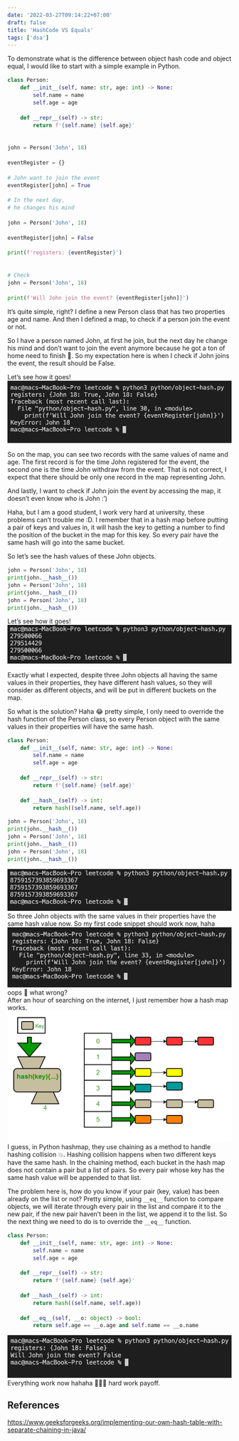 ```yaml
---
date: '2022-03-27T09:14:22+07:00'
draft: false
title: 'HashCode VS Equals'
tags: ['dsa']
---
```

To demonstrate what is the difference between object hash code and object equal, I would like to start with a simple example in Python.
```python
class Person:
    def __init__(self, name: str, age: int) -> None:
        self.name = name
        self.age = age

    def __repr__(self) -> str:
        return f'{self.name} {self.age}'
            
    
john = Person('John', 18)

eventRegister = {}

# John want to join the event
eventRegister[john] = True

# In the next day,
# he changes his mind

john = Person('John', 18)

eventRegister[john] = False

print(f'registers: {eventRegister}')


# Check
john = Person('John', 18)

print(f'Will John join the event? {eventRegister[john]}')
```
It’s quite simple, right? I define a new Person class that has two properties age and name. And then I defined a map, to check if a person join the event or not.

So I have a person named John, at first he join, but the next day he change his mind and don’t want to join the event anymore because he got a ton of home need to finish 🤕. So my expectation here is when I check if John joins the event, the result should be False.

Let’s see how it goes!
![image](image.png#center "kinda weird 🤔")

So on the map, you can see two records with the same values of name and age. The first record is for the time John registered for the event, the second one is the time John withdraw from the event. That is not correct, I expect that there should be only one record in the map representing John.

And lastly, I want to check if John join the event by accessing the map, it doesn’t even know who is John :’)

Haha, but I am a good student, I work very hard at university, these problems can’t trouble me :D. I remember that in a hash map before putting a pair of keys and values in, it will hash the key to getting a number to find the position of the bucket in the map for this key. So every pair have the same hash will go into the same bucket.

So let’s see the hash values of these John objects.

```python
john = Person('John', 18)
print(john.__hash__())
john = Person('John', 18)
print(john.__hash__())
john = Person('John', 18)
print(john.__hash__())
```
Let’s see how it goes!
![image1](image1.png#center)

Exactly what I expected, despite three John objects all having the same values in their properties, they have different hash values, so they will consider as different objects, and will be put in different buckets on the map.

So what is the solution? Haha 😂 pretty simple, I only need to override the hash function of the Person class, so every Person object with the same values in their properties will have the same hash.

```python
class Person:
    def __init__(self, name: str, age: int) -> None:
        self.name = name
        self.age = age

    def __repr__(self) -> str:
        return f'{self.name} {self.age}'
    
    def __hash__(self) -> int:
        return hash((self.name, self.age))
```

```python
john = Person('John', 18)
print(john.__hash__())
john = Person('John', 18)
print(john.__hash__())
john = Person('John', 18)
print(john.__hash__())
```
![image2](image2.png)
So three John objects with the same values in their properties have the same hash value now. So my first code snippet should work now, haha
![image3](image3.png "oops 😬 what wrong?")
oops 😬 what wrong?\
After an hour of searching on the internet, I just remember how a hash map works.
![image4](image4.png "GeeksForGeeks")
I guess, in Python hashmap, they use chaining as a method to handle hashing collision 💥. Hashing collision happens when two different keys have the same hash. In the chaining method, each bucket in the hash map does not contain a pair but a list of pairs. So every pair whose key has the same hash value will be appended to that list.

The problem here is, how do you know if your pair (key, value) has been already on the list or not? Pretty simple, using `__eq__` function to compare objects, we will iterate through every pair in the list and compare it to the new pair, if the new pair haven’t been in the list, we append it to the list. So the next thing we need to do is to override the `__eq__` function.

```python
class Person:
    def __init__(self, name: str, age: int) -> None:
        self.name = name
        self.age = age

    def __repr__(self) -> str:
        return f'{self.name} {self.age}'
    
    def __hash__(self) -> int:
        return hash((self.name, self.age))

    def __eq__(self, __o: object) -> bool:
        return self.age == __o.age and self.name == __o.name 
```
![image5](image5.png)
Everything work now hahaha 🤣🤣🤣 hard work payoff.

## References
https://www.geeksforgeeks.org/implementing-our-own-hash-table-with-separate-chaining-in-java/
